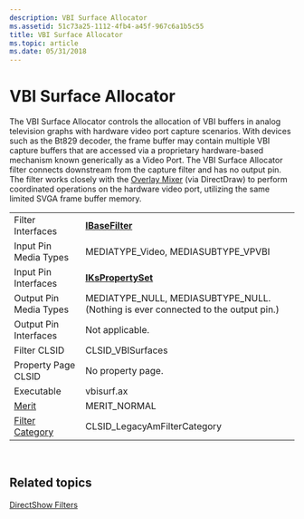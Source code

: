 ```yaml
---
description: VBI Surface Allocator
ms.assetid: 51c73a25-1112-4fb4-a45f-967c6a1b5c55
title: VBI Surface Allocator
ms.topic: article
ms.date: 05/31/2018
---
```


# VBI Surface Allocator

The VBI Surface Allocator controls the allocation of VBI buffers in analog television graphs with hardware video port capture scenarios. With devices such as the Bt829 decoder, the frame buffer may contain multiple VBI capture buffers that are accessed via a proprietary hardware-based mechanism known generically as a Video Port. The VBI Surface Allocator filter connects downstream from the capture filter and has no output pin. The filter works closely with the [Overlay Mixer](overlay-mixer-filter.md) (via DirectDraw) to perform coordinated operations on the hardware video port, utilizing the same limited SVGA frame buffer memory.



|                                          |                                                                                     |
|------------------------------------------|-------------------------------------------------------------------------------------|
| Filter Interfaces                        | [**IBaseFilter**](/windows/desktop/api/Strmif/nn-strmif-ibasefilter)                                                  |
| Input Pin Media Types                    | MEDIATYPE\_Video, MEDIASUBTYPE\_VPVBI                                               |
| Input Pin Interfaces                     | [**IKsPropertySet**](ikspropertyset.md)                                            |
| Output Pin Media Types                   | MEDIATYPE\_NULL, MEDIASUBTYPE\_NULL. (Nothing is ever connected to the output pin.) |
| Output Pin Interfaces                    | Not applicable.                                                                     |
| Filter CLSID                             | CLSID\_VBISurfaces                                                                  |
| Property Page CLSID                      | No property page.                                                                   |
| Executable                               | vbisurf.ax                                                                          |
| [Merit](merit.md)                       | MERIT\_NORMAL                                                                       |
| [Filter Category](filter-categories.md) | CLSID\_LegacyAmFilterCategory                                                       |



 

## Related topics

<dl> <dt>

[DirectShow Filters](directshow-filters.md)
</dt> </dl>

 

 



